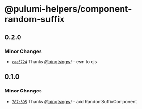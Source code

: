 # @pulumi-helpers/component-random-suffix

## 0.2.0

### Minor Changes

- [`cae5724`](https://github.com/bingtsingw/pulumi-helpers/commit/cae5724398a7cd7207e6471d6d64ba0f3f351d59) Thanks [@bingtsingw](https://github.com/bingtsingw)! - esm to cjs

## 0.1.0

### Minor Changes

- [`787d395`](https://github.com/bingtsingw/pulumi-helpers/commit/787d3957530b9d6251da5222ba9e3301724098bc) Thanks [@bingtsingw](https://github.com/bingtsingw)! - add RandomSuffixComponent
